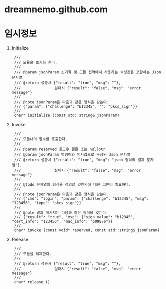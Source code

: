 # dreamnemo.github.com
# 임시정보


1. Initialize

		///
		/// 모듈을 초기화 한다.
		///
		/// @param jsonParam 초기화 및 모듈 전역에서 사용하는 속성값을 포함하는 Json 문자열
		/// @return 성공시 {"result": "true", "msg": ""},
		///               실패시 {"result": "false", "msg": "error message"}
		///
		/// @note jsonParam은 다음과 같은 형식을 갖는다.
		///	{"param": {"challenge": "b12345", "": "pkcs_sign"}}
		///
		char* initialize (const std::string& jsonParam)

1. Invoke

		///
		/// 모듈내의 함수를 호출한다.
		///
		/// @param reserved 윈도우 핸들 또는 nullptr
		/// @param jsonParam 명령어와 인자값으로 구성된 Json 문자열
		/// @return 성공시 {"result": "true", "msg": "json 형식의 결과 문자열"},
		///               실패시 {"result": "false", "msg": "error message"}
		///
		/// @todo 문자열의 형식을 정의할 것인가에 대한 고민이 필요하다.
		///
		/// @note jsonParam은 다음과 같은 형식을 갖는다.
		///	{"cmd": "login", "param": {"challenge": "b12345", "msg": "123456", "type": "pkcs_sign"}}
		///
		/// @note 결과 메시지는 다음과 같은 형식을 갖는다.
		///	{"result": "true", "msg": {"sign_value": "b12345", "cert_info": "123456", "mac_info": "b09876"}}
		///
		char* invoke (const void* reserved, const std::string& jsonParam)

1. Release
 
		///
		/// 모듈을 해제한다.
		///
		/// @return 성공시 {"result": "true", "msg": ""},
		///               실패시 {"result": "false", "msg": "error message"}
		///
		char* release ()

